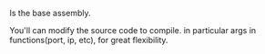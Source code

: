 Is the base assembly.

You'll can modify the source code to compile.
in particular args in functions(port, ip, etc), for great flexibility.